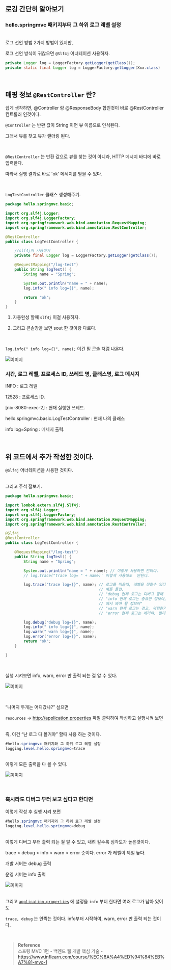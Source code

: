 ## 로깅 간단히 알아보기

### hello.springmvc 패키지부터 그 하위 로그 레벨 설정

<br/>로그 선언 방법 2가지 방법이 있지만,

로그 선언 방식이 귀찮으면 `@Slf4j` 어너테이션 사용하자.

```java
private Logger log = LoggerFactory.getLogger(getClass());
private static final Logger log = LoggerFactory.getLogger(Xxx.class)
```

<br/>

## 매핑 정보 `@RestController` 란?

쉽게 생각하면, @Controller 랑 @ResponseBody 합친것이 바로 @RestController 컨트롤러 인것이다.

`@Controller` 는 반환 값이 String 이면 뷰 이름으로 인식된다. 

그래서 뷰를 찾고 뷰가 랜더링 된다.

<br/>

`@RestController` 는 반환 값으로 뷰를 찾는 것이 아니라, HTTP 메시지 바디에 바로 입력한다.

따라서 실행 결과로 바로 'ok' 메세지를 받을 수 있다. 

<br/>

`LogTestController` 클래스 
생성해주기.

```java
package hello.springmvc.basic;

import org.slf4j.Logger;
import org.slf4j.LoggerFactory;
import org.springframework.web.bind.annotation.RequestMapping;
import org.springframework.web.bind.annotation.RestController;

@RestController
public class LogTestController {

    //slf4j꺼 사용하기
    private final Logger log = LoggerFactory.getLogger(getClass());

    @RequestMapping("/log-test")
    public String logTest() {
        String name = "Spring";

        System.out.println("name = " + name);
        log.info(" info log={}", name);

        return "ok";
    }
}
```

1. 자동완성 할때 `slf4j` 이걸 사용하자.

2. 그리고 콘솔창을 보면 sout 한 것이랑 다르다. 

<br/>

`log.info(" info log={}", name);` 이건 밑 콘솔 처럼 나온다.

![이미지](/programming/img/서40.PNG)

### 시간, 로그 레벨, 프로세스 ID, 쓰레드 명, 클래스명, 로그 메시지

INFO : 로그 레벨

12528 : 프로세스 ID.

[nio-8080-exec-2] : 현재 실행한 쓰레드.

hello.springmvc.basic.LogTestController : 현재 나의 클래스

info log=Spring : 메세지 출력.

<br/>

## 위 코드에서 추가 작성한 것이다.

`@Slf4j` 어너테이션을 사용한 것이다. 

<br/>그리고 주석 잘보기.

```java
package hello.springmvc.basic;

import lombok.extern.slf4j.Slf4j;
import org.slf4j.Logger;
import org.slf4j.LoggerFactory;
import org.springframework.web.bind.annotation.RequestMapping;
import org.springframework.web.bind.annotation.RestController;

@Slf4j
@RestController
public class LogTestController {

    @RequestMapping("/log-test")
    public String logTest() {
        String name = "Spring";

        System.out.println("name = " + name); // 이렇게 사용하면 안되다.
        // log.trace("trace log= " + name)' 이렇게 사용해도  안된다.

        log.trace("trace log={}", name); // 로그를 찍을때, 레벨을 정할수 있다. "이 로그는 어떤 상태의 레벨이다"
                                         // 예를 들면,
                                         // "debug 현재 로그는 디버그 할때 보는 것이다, 개발서버에서 보는거야"
                                         // "info 현재 로그는 중요한 정보야, 비즈니스 정보야, 우리가 꼭 운영시스템
                                         // 에서 봐야 될 정보야"
                                         // "warn 현재 로그는 경고, 위험한거야"
                                         // "error 현재 로그는 에러야, 빨리 확인해야 돼."

        log.debug("debug log={}", name);
        log.info(" info log={}", name);
        log.warn(" warn log={}", name);
        log.error("error log={}", name);
        return "ok";
    }

}
```

<br/>

실행 시켜보면 info, warn, error 만 출력 되는 걸 알 수 있다.

![이미지](/programming/img/서41.PNG)

<br/>

“나머지 두개는 어디갔나?” 싶으면 

`resources` → http://application.properties 파일 클릭하여 작성하고 실행시켜 보면

<br/>즉, 이건 “난 로그 다 볼거야” 할때 사용 하는 것이다.

```java
#hello.springmvc 패키지와 그 하위 로그 레벨 설정
logging.level.hello.springmvc=trace
```

<br/>이렇게 모든 출력을 다 볼 수 있다.

![이미지](/programming/img/서42.PNG)

<br/>

### 혹시라도 디버그 부터 보고 싶다고 한다면

이렇게 작성 후 실행 시켜 보면

```java
#hello.springmvc 패키지와 그 하위 로그 레벨 설정
logging.level.hello.springmvc=debug
```

<br/>이렇게 디버그 부터 출력 되는 걸 알 수 있고, 내려 갈수록 심각도가 높은것이다.

trace < debug < info < warn < error 순이다. error 가 레벨이 제일 높다.

개발 서버는 debug 출력

운영 서버는 info 출력

![이미지](/programming/img/서43.PNG)

<br/>그리고 [`application.properties`](http://application.properties) 에 설정을 `info` 부터 한다면 여러 로그가 남아 있어도 

`trace, debug` 는 안찍는 것이다. info부터 시작하여, warn, error 만 출력 되는 것이다.

<br/>

>**Reference** <br/>스프링 MVC 1편 - 백엔드 웹 개발 핵심 기술 - https://www.inflearn.com/course/%EC%8A%A4%ED%94%84%EB%A7%81-mvc-1
